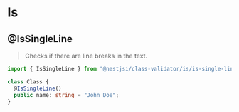 # Is

## @IsSingleLine

> Checks if there are line breaks in the text.

```typescript
import { IsSingleLine } from "@nestjsi/class-validator/is/is-single-line";

class Class {
  @IsSingleLine()
  public name: string = "John Doe";
}
```
